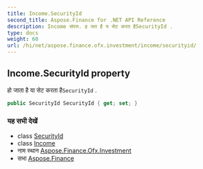 ```yaml
---
title: Income.SecurityId
second_title: Aspose.Finance for .NET API Reference
description: Income संपत्त. ह जत है य सेट करत हैSecurityId .
type: docs
weight: 60
url: /hi/net/aspose.finance.ofx.investment/income/securityid/
---
```

## Income.SecurityId property

हो जाता है या सेट करता है`SecurityId` .

```csharp
public SecurityId SecurityId { get; set; }
```

### यह सभी देखें

* class [SecurityId](../../../aspose.finance.ofx/securityid/)
* class [Income](../)
* नाम स्थान [Aspose.Finance.Ofx.Investment](../../income/)
* सभा [Aspose.Finance](../../../)


